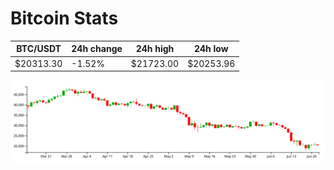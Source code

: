 # Bitcoin Stats

BTC/USDT|24h change|24h high|24h low|
|---|---|---|---|
|$20313.30|-1.52%|$21723.00|$20253.96|

<img src="./chart.svg">
